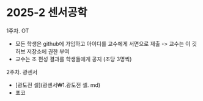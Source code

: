 # 2025-2 센서공학

1주차. OT
- 모든 학생은 github에 가입하고 아이디를 교수에게 서면으로 제출 -> 교수는 이 깃허브 저장소에 권한 부여
- 교수는 조 편성 결과를 학생들에게 공지 (조당 3명씩)

2주차. 광센서
- [광도전 셀](광센서₩1.광도전 셀. md)
- 포코
